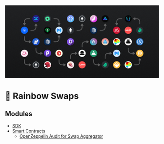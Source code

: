 ![Rainbow Swaps Image](gh.png)

# 🌈  Rainbow Swaps 

## Modules
- [SDK](sdk/)
- [Smart Contracts](smart-contracts/) 
  - [OpenZeppelin Audit for Swap Aggregator](smart-contracts/audits/2022-02-25-OpenZeppelin-Rainbow-Swap-Aggregator.pdf)
